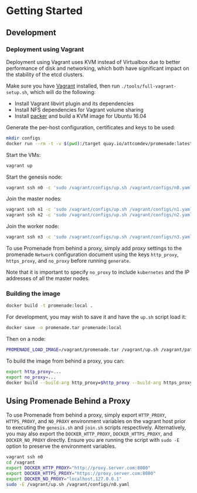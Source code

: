 # Getting Started

## Development

### Deployment using Vagrant

Deployment using Vagrant uses KVM instead of Virtualbox due to better
performance of disk and networking, which both have significant impact on the
stability of the etcd clusters.

Make sure you have [Vagrant](https://vagrantup.com) installed, then
run `./tools/full-vagrant-setup.sh`, which will do the following:

* Install Vagrant libvirt plugin and its dependencies
* Install NFS dependencies for Vagrant volume sharing
* Install [packer](https://packer.io) and build a KVM image for Ubuntu 16.04

Generate the per-host configuration, certificates and keys to be used:

```bash
mkdir configs
docker run --rm -t -v $(pwd):/target quay.io/attcomdev/promenade:latest promenade -v generate -c /target/example/vagrant-input-config.yaml -o /target/configs
```

Start the VMs:

```bash
vagrant up
```

Start the genesis node:

```bash
vagrant ssh n0 -c 'sudo /vagrant/configs/up.sh /vagrant/configs/n0.yaml'
```

Join the master nodes:

```bash
vagrant ssh n1 -c 'sudo /vagrant/configs/up.sh /vagrant/configs/n1.yaml'
vagrant ssh n2 -c 'sudo /vagrant/configs/up.sh /vagrant/configs/n2.yaml'
```

Join the worker node:

```bash
vagrant ssh n3 -c 'sudo /vagrant/configs/up.sh /vagrant/configs/n3.yaml'
```

To use Promenade from behind a proxy, simply add proxy settings to the
promenade `Network` configuration document using the keys `http_proxy`,
`https_proxy`, and `no_proxy` before running `generate`.

Note that it is important to specify `no_proxy` to include `kubernetes` and the
IP addresses of all the master nodes.

### Building the image

```bash
docker build -t promenade:local .
```

For development, you may wish to save it and have the `up.sh` script load it:

```bash
docker save -o promenade.tar promenade:local
```

Then on a node:

```bash
PROMENADE_LOAD_IMAGE=/vagrant/promenade.tar /vagrant/up.sh /vagrant/path/to/node-config.yaml
```

To build the image from behind a proxy, you can:

```bash
export http_proxy=...
export no_proxy=...
docker build --build-arg http_proxy=$http_proxy --build-arg https_proxy=$http_proxy --build-arg no_proxy=$no_proxy  -t promenade:local .
```

## Using Promenade Behind a Proxy

To use Promenade from behind a proxy, simply export `HTTP_PROXY`, `HTTPS_PROXY`, and `NO_PROXY` environment variables on the vagrant host prior to executing the `genesis.sh` and `join.sh` scripts respectively.  Alternatively, you may also export the `DOCKER_HTTP_PROXY`, `DOCKER_HTTPS_PROXY`, and `DOCKER_NO_PROXY` directly. Ensure you are running the script with `sudo -E` option to preserve the environment variables.

```bash
vagrant ssh n0
cd /vagrant
export DOCKER_HTTP_PROXY="http://proxy.server.com:8080"
export DOCKER_HTTPS_PROXY="https://proxy.server.com:8080"
export DOCKER_NO_PROXY="localhost,127.0.0.1"
sudo -E /vagrant/up.sh /vagrant/configs/n0.yaml
```
